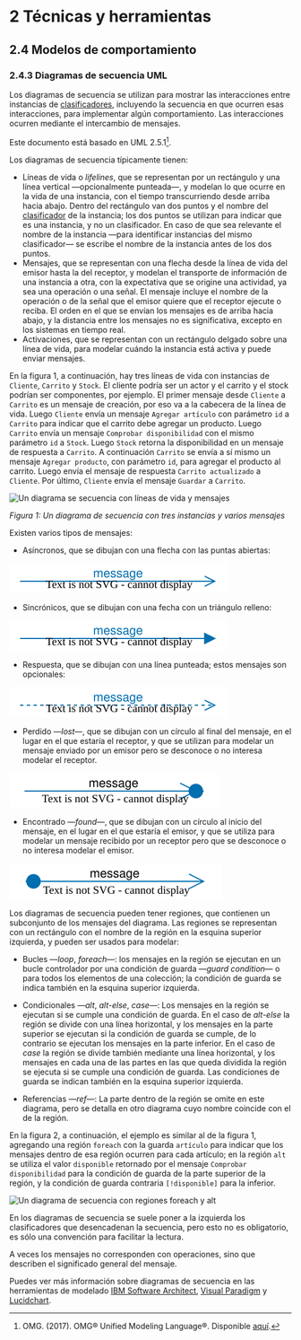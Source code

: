 # 2 Técnicas y herramientas

## 2.4 Modelos de comportamiento

### 2.4.3 Diagramas de secuencia UML

Los diagramas de secuencia se utilizan para mostrar las interacciones entre
instancias de [clasificadores](/4_Conceptos/4_Clasificador.md), incluyendo la
secuencia en que ocurren esas interacciones, para implementar algún
comportamiento. Las interacciones ocurren mediante el intercambio de mensajes.

Este documento está basado en UML 2.5.1[^1].

Los diagramas de secuencia típicamente tienen:

* Líneas de vida o *lifelines*, que se representan por un rectángulo y una línea
  vertical —opcionalmente punteada—, y modelan lo que ocurre en la vida de una
  instancia, con el tiempo transcurriendo desde arriba hacia abajo. Dentro del
  rectángulo van dos puntos y el nombre del
  [clasificador](/4_Conceptos/4_Clasificador.md) de la instancia; los dos puntos
  se utilizan para indicar que es una instancia, y no un clasificador. En caso
  de que sea relevante el nombre de la instancia —para identificar instancias
  del mismo clasificador— se escribe el nombre de la instancia antes de los dos
  puntos.
* Mensajes, que se representan con una flecha desde la línea de vida del emisor
  hasta la del receptor, y modelan el transporte de información de una instancia
  a otra, con la expectativa que se origine una actividad, ya sea una operación
  o una señal. El mensaje incluye el nombre de la operación o de la señal que el
  emisor quiere que el receptor ejecute o reciba. El orden en el que se envían
  los mensajes es de arriba hacia abajo, y la distancia entre los mensajes no es
  significativa, excepto en los sistemas en tiempo real.
* Activaciones, que se representan con un rectángulo delgado sobre una línea de
  vida, para modelar cuándo la instancia está activa y puede enviar mensajes.

En la figura 1, a continuación, hay tres líneas de vida con instancias de
`Cliente`, `Carrito` y `Stock`. El cliente podría ser un actor y el carrito y el
stock podrían ser componentes, por ejemplo. El primer mensaje desde `Cliente` a
`Carrito` es un mensaje de creación, por eso va a la cabecera de la línea de
vida. Luego `Cliente` envía un mensaje `Agregar artículo` con parámetro `id` a
`Carrito` para indicar que el carrito debe agregar un producto. Luego `Carrito`
envía un mensaje `Comprobar disponibilidad` con el mismo parámetro `id` a
`Stock`. Luego `Stock` retorna la disponibilidad en un mensaje de respuesta a
`Carrito`. A continuación `Carrito` se envía a sí mismo un mensaje `Agregar
producto`, con parámetro `id`, para agregar el producto al carrito. Luego envía
el mensaje de respuesta `Carrito actualizado` a `Cliente`. Por último, `Cliente`
envía el mensaje `Guardar` a `Carrito`.

![Un diagrama se secuencia con líneas de vida y
mensajes](/diagrams/Sequence_Diagram_Lifelines_Messages.svg)

*Figura 1: Un diagrama de secuencia con tres instancias y varios mensajes*

Existen varios tipos de mensajes:

* Asíncronos, que se dibujan con una flecha con las puntas abiertas:

![Mensaje asíncrono](/diagrams/Sequence_Diagram_Async_Message.svg)

* Sincrónicos, que se dibujan con una fecha con un triángulo relleno:

![Mensaje sincrónico](/diagrams/Sequence_Diagram_Sync_Message.svg)

* Respuesta, que se dibujan con una línea punteada; estos mensajes son
  opcionales:

![Mensaje de respuesta](/diagrams/Sequence_Diagram_Reply_Message.svg)

* Perdido —*lost*—, que se dibujan con un círculo al final del mensaje, en el
  lugar en el que estaría el receptor, y que se utilizan para modelar un mensaje
  enviado por un emisor pero se desconoce o no interesa modelar el receptor.

![Mensaje perdido](/diagrams/Activity_Diagram_Lost.svg)

* Encontrado —*found*—, que se dibujan con un círculo al inicio del mensaje, en
  el lugar en el que estaría el emisor, y que se utiliza para modelar un mensaje
  recibido por un receptor pero que se desconoce o no interesa modelar el
  emisor.

![](/diagrams/Activity_Diagram_Found.svg)

Los diagramas de secuencia pueden tener regiones, que contienen un subconjunto
de los mensajes del diagrama. Las regiones se representan con un rectángulo con
el nombre de la región en la esquina superior izquierda, y pueden ser usados
para modelar:

* Bucles —*loop*, *foreach*—: los mensajes en la región se ejecutan en un bucle
  controlador por una condición de guarda —*guard condition*— o para todos los
  elementos de una colección; la condición de guarda se indica también en la
  esquina superior izquierda.

* Condicionales —*alt*, *alt-else*, *case*—: Los mensajes en la región se
  ejecutan si se cumple una condición de guarda. En el caso de *alt-else* la
  región se divide con una línea horizontal, y los mensajes en la parte superior
  se ejecutan si la condición de guarda se cumple, de lo contrario se ejecutan
  los mensajes en la parte inferior. En el caso de *case* la región se divide
  también mediante una línea horizontal, y los mensajes en cada una de las
  partes en las que queda dividida la región se ejecuta si se cumple una
  condición de guarda. Las condiciones de guarda se indican también en la
  esquina superior izquierda.

* Referencias —*ref*—: La parte dentro de la región se omite en este diagrama,
  pero se detalla en otro diagrama cuyo nombre coincide con el de la región.

En la figura 2, a continuación, el ejemplo es similar al de la figura 1,
agregando una región `foreach` con la guarda `artículo` para indicar que los
mensajes dentro de esa región ocurren para cada artículo; en la región `alt` se
utiliza el valor `disponible` retornado por el mensaje `Comprobar
disponibilidad` para la condición de guarda de la parte superior de la región, y
la condición de guarda contraria `[!disponible]` para la inferior.

![Un diagrama de secuencia con regiones foreach y
alt](/diagrams/Sequence_Diagram_Loop_Alt.svg)

En los diagramas de secuencia se suele poner a la izquierda los clasificadores
que desencadenan la secuencia, pero esto no es obligatorio, es sólo una
convención para facilitar la lectura.

A veces los mensajes no corresponden con operaciones, sino que describen el
significado general del mensaje.

Puedes ver más información sobre diagramas de secuencia en las herramientas de
modelado [IBM Software
Architect](https://www.ibm.com/docs/en/rational-soft-arch/9.7.0?topic=diagrams-sequence),
[Visual
Paradigm](https://www.visual-paradigm.com/learning/handbooks/software-design-handbook/sequence-diagram.jsp)
y [Lucidchart](https://www.lucidchart.com/pages/uml-sequence-diagram).

[^1]: OMG. (2017). OMG® Unified Modeling Language®. Disponible
    [aquí](https://www.omg.org/spec/UML/2.5.1/PDF).